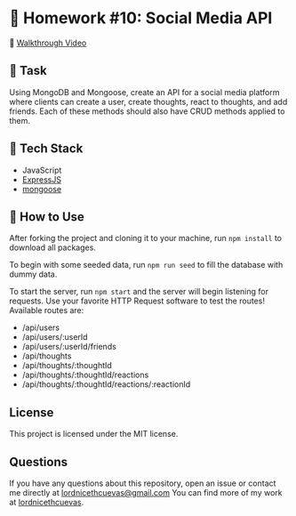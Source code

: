 # 📝 Homework #10: Social Media API

📌 [Walkthrough Video](https://youtu.be/-xoXbzhM09M)

## 🔨 Task
Using MongoDB and Mongoose, create an API for a social media platform where clients can create a user, create thoughts, react to thoughts, and add friends. Each of these methods should also have CRUD methods applied to them.

## 🧩 Tech Stack
- JavaScript
- [ExpressJS](https://expressjs.com/)
- [mongoose](https://mongoosejs.com/)

## 📎 How to Use
After forking the project and cloning it to your machine, run `npm install` to download all packages.

To begin with some seeded data, run `npm run seed` to fill the database with dummy data.

To start the server, run `npm start` and the server will begin listening for requests. Use your favorite HTTP Request software to test the routes! Available routes are:
* /api/users
* /api/users/:userId
* /api/users/:userId/friends
* /api/thoughts
* /api/thoughts/:thoughtId
* /api/thoughts/:thoughtId/reactions
* /api/thoughts/:thoughtId/reactions/:reactionId

## License

This project is licensed under the MIT license.


## Questions

If you have any questions about this repository, open an issue or contact me directly at lordnicethcuevas@gmail.com You can find more of my work at [lordnicethcuevas](https://github.com/LNiceth).
